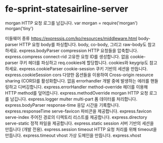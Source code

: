 # fe-sprint-statesairline-server 
morgan	HTTP 요청 로그를 남깁니다.
var morgan = require('morgan')
morgan('tiny')

미들웨어 종류
https://expressjs.com/ko/resources/middleware.html
body-parser	HTTP 요청 body를 파싱합니다. body, co-body, 그리고 raw-body도 참고하세요.	express.bodyParser
compression	HTTP 요청들을 압축합니다.	express.compress
connect-rid	고유한 요청 ID를 생성합니다.	없음
cookie-parser	쿠키 헤더를 파싱하고 req.cookies에 할당합니다. cookies와 keygrip도 참고하세요.	express.cookieParser
cookie-session	쿠키 기반의 세션을 만듭니다.	express.cookieSession
cors	다양한 옵션들을 이용하여 Cross-origin resource sharing (CORS)를 활성화합니다.	없음
errorhandler	개발 중에 발생하는 에러를 핸들링하고 디버깅합니다.	express.errorHandler
method-override	헤더를 이용해 HTTP method를 덮어씁니다.	express.methodOverride
morgan	HTTP 요청 로그를 남깁니다.	express.logger
multer	multi-part 폼 데이터를 처리합니다.	express.bodyParser
response-time	응답 시간을 기록합니다.	express.responseTime
serve-favicon	파비콘을 제공합니다.	express.favicon
serve-index	주어진 경로의 디렉토리 리스트를 제공합니다.	express.directory
serve-static	정적 파일을 제공합니다.	express.static
session	서버 기반의 세션을 만듭니다 (개발 전용).	express.session
timeout	HTTP 요청 처리를 위해 timeout을 만듭니다.	express.timeout
vhost	가상 도메인을 만듭니다.	express.vhost
